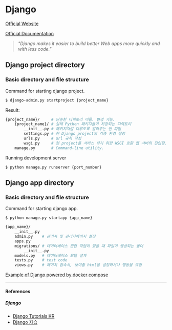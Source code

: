 # Django

[Official Website](https://www.djangoproject.com/)

[Official Documentation](https://docs.djangoproject.com/)

> *"Django makes it easier to build better Web apps more quickly and with less code."*

## Django project directory

### Basic directory and file structure

Command for starting django project.

```bash
$ django-admin.py startproject {project_name}
```

Result:

```bash
{project_name}/     # 단순한 디렉토리 이름. 변경 가능.
    {project_name}/ # 실제 Python 패키지들이 저장되는 디렉토리
        __init__.py # 패키지처럼 다루도록 알려주는 빈 파일
        settings.py # 현 Django project의 각종 환경 설정
        urls.py     # url 규칙 작성
        wsgi.py     # 현 project를 서비스 하기 위한 WSGI 호환 웹 서버의 진입점.
    manage.py       # Command-line utility.
```

Running development server

```
$ python manage.py runserver {port_number}
```


## Django app directory

### Basic directory and file structure

Command for starting django app.

```
$ python manage.py startapp {app_name}
```

```bash
{app_name}/
    __init__.py
    admin.py    # 관리자 및 관리자페이지 설정
    apps.py
    migrations/ # 데이터베이스 관련 작업이 있을 때 파일이 생성되는 폴더
        __init__.py
    models.py   # 데이터베이스 모델 설계
    tests.py    # test code
    views.py    # 페이지 접속시, 보여줄 html을 설정하거나 행동을 규정
```

[Example of Django powered by docker compose](../docker/dockercompose_django)

---

#### References

##### Django

- [Django Tutorials KR](https://docs.djangoproject.com/ko/2.0/intro/)
- [Django 자습](https://wikidocs.net/book/837)